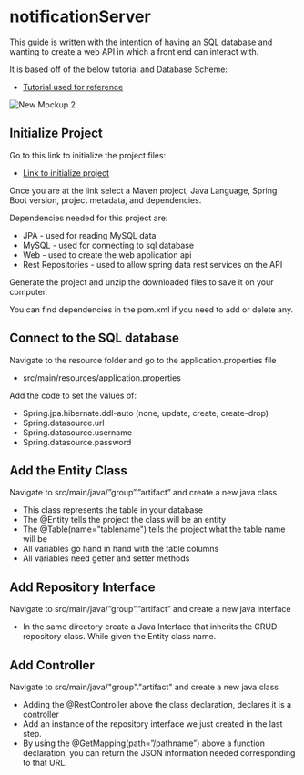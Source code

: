 # notificationServer

This guide is written with the intention of having an SQL database and wanting to create a web API in which a front end can interact with.

It is based off of the below tutorial and Database Scheme: 
  * [Tutorial used for reference](https://spring.io/guides/gs/accessing-data-mysql/)

![New Mockup 2](https://user-images.githubusercontent.com/33431089/57663726-02994500-75aa-11e9-90d9-602b62efe9f9.png)
## Initialize Project

Go to this link to initialize the project files: 
  * [Link to initialize project](https://start.spring.io/)

Once you are at the link select a Maven project, Java Language, Spring Boot version, project metadata, and dependencies. 

Dependencies needed for this project are: 
  * JPA - used for reading MySQL data
  * MySQL - used for connecting to sql database
  * Web - used to create the web application api
  * Rest Repositories - used to allow spring data rest services on the API

Generate the project and unzip the downloaded files to save it on your computer.

You can find dependencies in the pom.xml if you need to add or delete any.

## Connect to the SQL database

Navigate to the resource folder and go to the application.properties file
  * src/main/resources/application.properties
  
Add the code to set the values of:
  * Spring.jpa.hibernate.ddl-auto (none, update, create, create-drop)
  * Spring.datasource.url
  * Spring.datasource.username
  * Spring.datasource.password

## Add the Entity Class

Navigate to src/main/java/”group”.”artifact” and create a new java class
  * This class represents the table in your database
  * The @Entity tells the project the class will be an entity
  * The @Table(name="tablename") tells the project what the table name will be
  * All variables go hand in hand with the table columns
  * All variables need getter and setter methods

## Add Repository Interface

Navigate to src/main/java/”group”.”artifact” and create a new java interface
  * In the same directory create a Java Interface that inherits the CRUD repository class. While given the Entity class     name.
  
## Add Controller

Navigate to src/main/java/"group"."artifact" and create a new java class
  * Adding the @RestController above the class declaration, declares it is a controller
  * Add an instance of the repository interface we just created in the last step.
  * By using the @GetMapping(path=”/pathname”) above a function declaration, you can return the JSON information needed corresponding to that URL.
